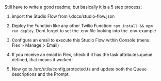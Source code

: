 Still have to write a good readme, but basically it is a 5 step process:

1) import the Studio Flow from /.docs/studio-flow.json

2) Deploy the Function like any other Twilio Function: `npm install && npm run deploy`. Dont forget to set the .env file looking into the .env-example

3) Configure an email to execute this Studio Flow within Console (menu Flex > Manage > Email)

4) If you receive an email in Flex, check if it has the task.attributes.queue defined, that means it worked!

5) Now go to /src/utils/config.protected.ts and update both the Queue descriptions and the Prompt.